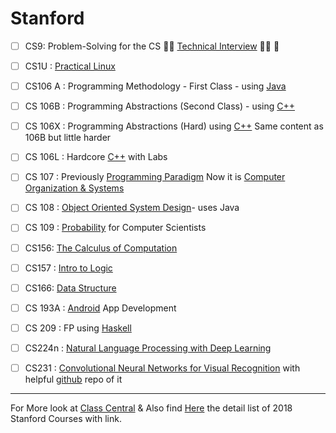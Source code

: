 # Stanford 
- [ ] CS9: Problem-Solving for the CS :round_pushpin::star2: [Technical Interview](http://web.stanford.edu/class/cs9/) :star2::round_pushpin: 🐼

- [ ] CS1U : [Practical Linux](https://practicalunix.org/)

- [ ] CS106 A : Programming Methodology - First Class - using [Java]()
- [ ] CS 106B : Programming Abstractions (Second Class) - using [C++](https://github.com/adhikariaman01/BookmarkSiteList/tree/master/MyBookmarkedLink/C-plus-plus)
- [ ] CS 106X : Programming Abstractions (Hard) using [C++](https://github.com/adhikariaman01/BookmarkSiteList/tree/master/MyBookmarkedLink/C-plus-plus) Same content as 106B but little harder
- [ ] CS 106L : Hardcore [C++](https://github.com/adhikariaman01/BookmarkSiteList/tree/master/MyBookmarkedLink/C-plus-plus) with Labs
- [ ] CS 107 : Previously [Programming Paradigm](https://www.youtube.com/playlist?list=PL9D558D49CA734A02) Now it is [Computer Organization & Systems](https://web.stanford.edu/class/cs107/syllabus.html)
- [ ] CS 108 : [Object Oriented System Design](http://web.stanford.edu/class/archive/cs/cs108/cs108.1092/)- uses Java



- [ ] CS 109 : [Probability](http://web.stanford.edu/class/cs109//) for Computer Scientists
- [ ] CS156: [The Calculus of Computation](http://web.stanford.edu/class/cs156/)
- [ ] CS157 : [Intro to Logic](http://logic.stanford.edu/classes/cs157/current/)



- [ ] CS166: [Data Structure](https://web.stanford.edu/class/cs166/)
- [ ] CS 193A : [Android](https://github.com/adhikariaman01/BookmarkSiteList/tree/master/MyBookmarkedLink/Android) App Development


- [ ] CS 209 : FP using [Haskell](https://github.com/adhikariaman01/BookmarkSiteList/tree/master/MyBookmarkedLink/Haskell)


- [ ] CS224n : [Natural Language Processing with Deep Learning](http://web.stanford.edu/class/cs224n/) 
- [ ] CS231 : [Convolutional Neural Networks for Visual Recognition](http://vision.stanford.edu/teaching/cs231n/) with helpful [github](https://github.com/machinelearningnanodegree/stanford-cs231) repo of it

---
For More look at [Class Central](https://www.class-central.com/university/stanford) & Also find [Here](https://cs.stanford.edu/courses/schedules/2017-2018.autumn.php) the detail list of 2018 Stanford Courses with link.
